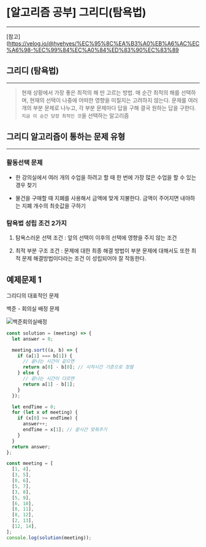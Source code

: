 # [알고리즘 공부] 그리디(탐욕법)

---

[참고](https://velog.io/@hyehyes/%EC%95%8C%EA%B3%A0%EB%A6%AC%EC%A6%98-%EC%99%84%EC%A0%84%ED%83%90%EC%83%89

## 그리디 (탐욕법)

---

> 현재 상황에서 가장 좋은 최적의 해 만 고르는 방법.
> 매 순간 최적의 해를 선택하며, 현재의 선택이 나중에 어떠한 영향을 미칠지는 고려하지 않는다.
> 문제를 여러 개의 부분 문제로 나누고, 각 부분 문제마다 답을 구해 결국 원하는 답을 구한다.
> `지금 이 순간 당장 최적인 것`을 선택하는 알고리즘

## 그리디 알고리즘이 통하는 문제 유형

---

### 활동선택 문제

- 한 강의실에서 여러 개의 수업을 하려고 할 때 한 번에 가장 많은 수업을 할 수 있는 경우 찾기

- 물건을 구매할 때 지폐를 사용해서 금액에 맞게 지불한다. 금액이 주어지면 내야하는 지폐 개수의 최솟값을 구하기

### 탐욕법 성립 조건 2가지

1. 탐욕스러운 선택 조건 : 앞의 선택이 이후의 선택에 영향을 주지 않는 조건

2. 최적 부분 구조 조건 : 문제에 대한 최종 해결 방법이 부분 문제에 대해서도 또한 최적 문제 해결방법이다라는 조건
   이 성립되어야 잘 작동한다.

## 예제문제 1

그리디의 대표적인 문제

백준 - 회의실 배정 문제

![백준회의실배정](https://img1.daumcdn.net/thumb/R1280x0/?scode=mtistory2&fname=https%3A%2F%2Fblog.kakaocdn.net%2Fdn%2FEVFiP%2FbtqFftJHrey%2F0fdkwz0GSlVEs05dkbaVSK%2Fimg.png)

```js
const solution = (meeting) => {
  let answer = 0;

  meeting.sort((a, b) => {
    if (a[1] === b[1]) {
      // 끝나는 시간이 같으면
      return a[0] - b[0]; // 시작시간 기준으로 정렬
    } else {
      // 끝나는 시간이 다르면
      return a[1] - b[1];
    }
  });

  let endTime = 0;
  for (let x of meeting) {
    if (x[0] >= endTime) {
      answer++;
      endTime = x[1]; // 끝시간 맞춰주기
    }
  }
  return answer;
};

const meeting = [
  [1, 4],
  [3, 5],
  [0, 6],
  [5, 7],
  [3, 8],
  [5, 9],
  [6, 10],
  [8, 11],
  [8, 12],
  [2, 13],
  [12, 14],
];
console.log(solution(meeting));
```
